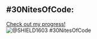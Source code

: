 ## #30NitesOfCode:
  [Check out my progress!](https://www.codedex.io/@SHIELD1603/30-nites-of-code)  
  ![@SHIELD1603 #30NitesOfCode](https://www.codedex.io/api/petStatus?user=SHIELD1603)
